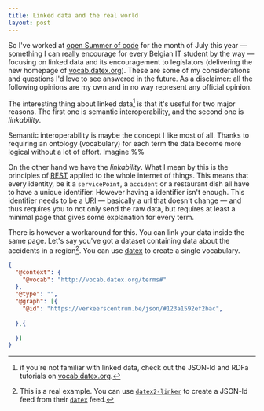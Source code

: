 ```yaml
---
title: Linked data and the real world
layout: post
---
```


So I've worked at [open Summer of code](http://2016.summerofcode.be) for the month of July this year — something I can really encourage for every Belgian IT student by the way — focusing on linked data and its encouragement to legislators (delivering the new homepage of [vocab.datex.org](http://vocab.datex.org)). These are some of my considerations and questions I'd love to see answered in the future. As a disclaimer: all the following opinions are my own and in no way represent any official opinion.

The interesting thing about linked data[^1] is that it's useful for two major reasons. The first one is semantic interoperability, and the second one is *linkability*. 

Semantic interoperability is maybe the concept I like most of all. Thanks to requiring an ontology (vocabulary) for each term the data become more logical without a lot of effort. Imagine %%

On the other hand we have the *linkability*. What I mean by this is the principles of [REST](https://en.wikipedia.org/wiki/Representational_state_transfer) applied to the whole internet of things. This means that every identity, be it a `servicePoint`, a `accident` or a restaurant dish all have to have a unique identifier. However having a identifier isn't enough. This identifier needs to be a [URI](http://www.w3.org/Provider/Style/URI) — basically a url that doesn't change — and thus requires you to not only send the raw data, but requires at least a minimal page that gives some explanation for every term.

There is however a workaround for this. You can link your data inside the same page. Let's say you've got a dataset containing data about the accidents in a region[^2]. You can use [datex](http://vocab.datex.org) to create a single vocabulary. 

```json
{
  "@context": {
    "@vocab": "http://vocab.datex.org/terms#"
  },
  "@type": "",
  "@graph": [{
    "@id": "https://verkeerscentrum.be/json/#123a1592ef2bac",
    
  },{
    
  }]
}
```

[^1]: if you're not familiar with linked data, check out the JSON-ld and RDFa tutorials on [vocab.datex.org](http://vocab.datex.org).
[^2]: This is a real example. You can use [`datex2-linker`](https://github.com/osoc16/datex2-linker) to create a JSON-ld feed from their [`datex`](http://www.verkeerscentrum.be/uitwisseling/datex2full) feed.
